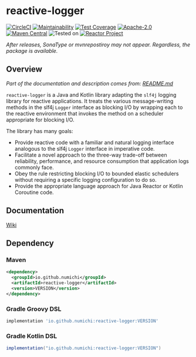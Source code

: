 # reactive-logger 
[![CircleCI](https://circleci.com/gh/Numichi/reactive-logger/tree/develop.svg?style=shield)](https://circleci.com/gh/Numichi/reactive-logger/tree/develop)
[![Maintainability](https://api.codeclimate.com/v1/badges/3b8d1ff3b57491648f7d/maintainability)](https://codeclimate.com/github/Numichi/reactive-logger/maintainability)
[![Test Coverage](https://api.codeclimate.com/v1/badges/3b8d1ff3b57491648f7d/test_coverage)](https://codeclimate.com/github/Numichi/reactive-logger/test_coverage)
[![Apache-2.0](https://img.shields.io/badge/license-Apache--2.0-blue)](https://opensource.org/licenses/Apache-2.0)
[![Maven Central](https://img.shields.io/maven-central/v/io.github.numichi/reactive-logger.svg?label=Maven%20Central)](https://repo1.maven.org/maven2/io/github/numichi/reactive-logger/)
![Tested on](https://img.shields.io/badge/tested%20on-jvm8-blue)
[![Reactor Project](https://img.shields.io/badge/supported-Java%20and%20Kotlin%20Coroutine%20with%20Reactor-blue)](https://projectreactor.io/)

_After releases, SonaType or mvnrepostiroy may not appear. Regardless, the package is available._

## Overview
_Part of the documentation and description comes from: [README.md](https://github.com/johncfranco/reactive-logger/blob/develop/README.md)_

`reactive-logger` is a Java and Kotlin library adapting the `slf4j` logging library for reactive applications.
It treats the various message-writing methods in the slf4j `Logger` interface as blocking I/O by wrapping each to the reactive environment that invokes the method on a scheduler appropriate for blocking I/O.

The library has many goals:
* Provide reactive code with a familiar and natural logging interface analogous to the slf4j `Logger` interface in imperative code.
* Facilitate a novel approach to the three-way trade-off between reliability, performance, and resource consumption that application logs commonly face.
* Obey the rule restricting blocking I/O to bounded elastic schedulers without requiring a specific logging configuration to do so.
* Provide the appropriate language approach for Java Reactor or Kotlin Coroutine code.

## Documentation
[Wiki](https://github.com/Numichi/reactive-logger/wiki/Documentation)

## Dependency

### Maven
```xml
<dependency>
  <groupId>io.github.numichi</groupId>
  <artifactId>reactive-logger</artifactId>
  <version>VERSION</version>
</dependency>
```

### Gradle Groovy DSL
```gradle
implementation 'io.github.numichi:reactive-logger:VERSION'
```

### Gradle Kotlin DSL
```gradle
implementation("io.github.numichi:reactive-logger:VERSION")
```
